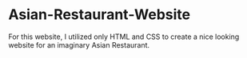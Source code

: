 # Asian-Restaurant-Website
For this website, I utilized only HTML and CSS to create a nice looking website for an imaginary Asian Restaurant.
